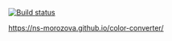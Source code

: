 [![Build status](https://ci.appveyor.com/api/projects/status/9dhqlbgu2r0kcm2x?svg=true)](https://ci.appveyor.com/project/ns-morozova/color-converter)

https://ns-morozova.github.io/color-converter/

